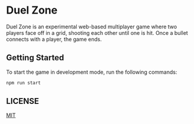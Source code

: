 # Duel Zone

Duel Zone is an experimental web-based multiplayer game where two players face off in a
 grid, shooting each other until one is hit. Once a bullet connects with a player,
 the game ends.

## Getting Started

To start the game in development mode, run the following commands:

```bash
npm run start
```

## LICENSE

[MIT](LICENSE)
